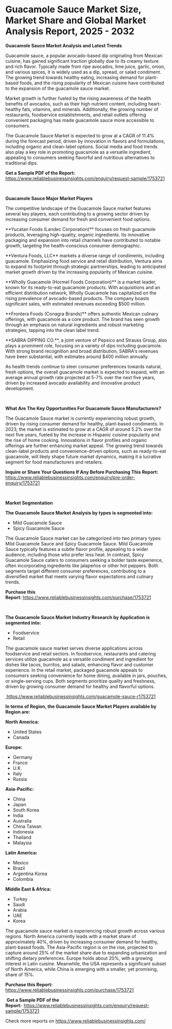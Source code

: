 <p><h1>Guacamole Sauce Market Size, Market Share and Global Market Analysis Report, 2025 - 2032</h1></p><p><strong>Guacamole Sauce Market Analysis and Latest Trends</strong></p>
<p><p>Guacamole sauce, a popular avocado-based dip originating from Mexican cuisine, has gained significant traction globally due to its creamy texture and rich flavor. Typically made from ripe avocados, lime juice, garlic, onion, and various spices, it is widely used as a dip, spread, or salad condiment. The growing trend towards healthy eating, increasing demand for plant-based foods, and the rising popularity of Mexican cuisine have contributed to the expansion of the guacamole sauce market.</p><p>Market growth is further fueled by the rising awareness of the health benefits of avocados, such as their high nutrient content, including heart-healthy fats, vitamins, and minerals. Additionally, the growing number of restaurants, foodservice establishments, and retail outlets offering convenient packaging has made guacamole sauce more accessible to consumers. </p><p>The Guacamole Sauce Market is expected to grow at a CAGR of 11.4% during the forecast period, driven by innovation in flavors and formulations, including organic and clean-label options. Social media and food trends also play a key role in promoting guacamole as a versatile ingredient, appealing to consumers seeking flavorful and nutritious alternatives to traditional dips.</p></p>
<p><strong>Get a Sample PDF of the Report:&nbsp;</strong> <a href="https://www.reliablebusinessinsights.com/enquiry/request-sample/1753721?utm_campaign=3093&utm_medium=2&utm_source=Github&utm_content=ia&utm_term=06032025&utm_id=guacamole-sauce">https://www.reliablebusinessinsights.com/enquiry/request-sample/1753721</a></p>
<p>&nbsp;</p>
<p><strong>Guacamole Sauce Major Market Players</strong></p>
<p><p>The competitive landscape of the Guacamole Sauce market features several key players, each contributing to a growing sector driven by increasing consumer demand for fresh and convenient food options. </p><p>**Yucatan Foods (Landec Corporation)** focuses on fresh guacamole products, leveraging high-quality, organic ingredients. Its innovative packaging and expansion into retail channels have contributed to notable growth, targeting the health-conscious consumer demographic.</p><p>**Ventura Foods, LLC** markets a diverse range of condiments, including guacamole. Emphasizing food service and retail distribution, Ventura aims to expand its footprint through strategic partnerships, leading to anticipated market growth driven by the increasing popularity of Mexican cuisine.</p><p>**Wholly Guacamole (Hormel Foods Corporation)** is a market leader, known for its ready-to-eat guacamole products. With acquisitions and an efficient distribution network, Wholly Guacamole has capitalized on the rising prevalence of avocado-based products. The company boasts significant sales, with estimated revenues exceeding $500 million.</p><p>**Frontera Foods (Conagra Brands)** offers authentic Mexican culinary offerings, with guacamole as a core product. The brand has seen growth through an emphasis on natural ingredients and robust marketing strategies, tapping into the clean label trend.</p><p>**SABRA DIPPING CO.**, a joint venture of Pepsico and Strauss Group, also plays a prominent role, focusing on a variety of dips including guacamole. With strong brand recognition and broad distribution, SABRA's revenues have been substantial, with estimates around $400 million annually.</p><p>As health trends continue to steer consumer preferences towards natural, fresh options, the overall guacamole market is expected to expand, with an average annual growth rate projected at 5-7% over the next five years, driven by increased avocado availability and innovative product development.</p></p>
<p>&nbsp;</p>
<p><strong>What Are The Key Opportunities For Guacamole Sauce Manufacturers?</strong></p>
<p><p>The Guacamole Sauce market is currently experiencing robust growth, driven by rising consumer demand for healthy, plant-based condiments. In 2023, the market is estimated to grow at a CAGR of around 5.2% over the next five years, fueled by the increase in Hispanic cuisine popularity and the rise of home cooking. Innovations in flavor profiles and organic offerings are further enhancing market appeal. The growing trend towards clean-label products and convenience-driven options, such as ready-to-eat guacamole, will likely shape future market dynamics, making it a lucrative segment for food manufacturers and retailers.</p></p>
<p><strong>Inquire or Share Your Questions If Any Before Purchasing This Report:</strong> <a href="https://www.reliablebusinessinsights.com/enquiry/pre-order-enquiry/1753721?utm_campaign=3093&utm_medium=2&utm_source=Github&utm_content=ia&utm_term=06032025&utm_id=guacamole-sauce">https://www.reliablebusinessinsights.com/enquiry/pre-order-enquiry/1753721</a></p>
<p>&nbsp;</p>
<p><strong>Market Segmentation</strong></p>
<p><strong>The Guacamole Sauce Market Analysis by types is segmented into:</strong></p>
<p><ul><li>Mild Guacamole Sauce</li><li>Spicy Guacamole Sauce</li></ul></p>
<p><p>The Guacamole Sauce market can be categorized into two primary types: Mild Guacamole Sauce and Spicy Guacamole Sauce. Mild Guacamole Sauce typically features a subtle flavor profile, appealing to a wider audience, including those who prefer less heat. In contrast, Spicy Guacamole Sauce caters to consumers seeking a bolder taste experience, often incorporating ingredients like jalapeños or other hot peppers. Both segments target different consumer preferences, contributing to a diversified market that meets varying flavor expectations and culinary trends.</p></p>
<p><strong>Purchase this Report:&nbsp;</strong><a href="https://www.reliablebusinessinsights.com/purchase/1753721?utm_campaign=3093&utm_medium=2&utm_source=Github&utm_content=ia&utm_term=06032025&utm_id=guacamole-sauce">https://www.reliablebusinessinsights.com/purchase/1753721</a></p>
<p>&nbsp;</p>
<p><strong>The Guacamole Sauce Market Industry Research by Application is segmented into:</strong></p>
<p><ul><li>Foodservice</li><li>Retail</li></ul></p>
<p><p>The guacamole sauce market serves diverse applications across foodservice and retail sectors. In foodservice, restaurants and catering services utilize guacamole as a versatile condiment and ingredient for dishes like tacos, burritos, and salads, enhancing flavor and customer experience. In the retail market, packaged guacamole appeals to consumers seeking convenience for home dining, available in jars, pouches, or single-serving cups. Both segments prioritize quality and freshness, driven by growing consumer demand for healthy and flavorful options.</p></p>
<p><a href="https://www.reliablebusinessinsights.com/guacamole-sauce-r1753721?utm_campaign=3093&utm_medium=2&utm_source=Github&utm_content=ia&utm_term=06032025&utm_id=guacamole-sauce">&nbsp;https://www.reliablebusinessinsights.com/guacamole-sauce-r1753721</a></p>
<p><strong>In terms of Region, the Guacamole Sauce Market Players available by Region are:</strong></p>
<p>
    <p> <strong> North America: </strong>
        <ul>
            <li>United States</li>
            <li>Canada</li>
        </ul>
        </p> 
    <p> <strong> Europe: </strong>
        <ul>
            <li>Germany</li>
            <li>France</li>
            <li>U.K.</li>
            <li>Italy</li>
            <li>Russia</li>
        </ul>
        </p> 
    <p> <strong> Asia-Pacific: </strong>
        <ul>
            <li>China</li>
            <li>Japan</li>
            <li>South Korea</li>
            <li>India</li>
            <li>Australia</li>
            <li>China Taiwan</li>
            <li>Indonesia</li>
            <li>Thailand</li>
            <li>Malaysia</li>
        </ul>
        </p> 
    <p> <strong> Latin America: </strong>
        <ul>
            <li>Mexico</li>
            <li>Brazil</li>
            <li>Argentina Korea</li>
            <li>Colombia</li>
        </ul>
        </p> 
    <p> <strong> Middle East & Africa: </strong>
        <ul>
            <li>Turkey</li>
            <li>Saudi</li>
            <li>Arabia</li>
            <li>UAE</li>
            <li>Korea</li>
        </ul>
    </p>
    </p>
<p><p>The guacamole sauce market is experiencing robust growth across various regions. North America currently leads with a market share of approximately 40%, driven by increasing consumer demand for healthy, plant-based foods. The Asia-Pacific region is on the rise, projected to capture around 25% of the market share due to expanding urbanization and shifting dietary preferences. Europe holds about 20%, with a growing interest in Latin cuisine. Meanwhile, the USA represents a significant subset of North America, while China is emerging with a smaller, yet promising, share of 15%.</p></p>
<p><strong>Purchase this Report: </strong><a href="https://www.reliablebusinessinsights.com/purchase/1753721?utm_campaign=3093&utm_medium=2&utm_source=Github&utm_content=ia&utm_term=06032025&utm_id=guacamole-sauce">https://www.reliablebusinessinsights.com/purchase/1753721</a></p>
<p>&nbsp;<strong>Get a Sample PDF of the Report:&nbsp;&nbsp;</strong><a href="https://www.reliablebusinessinsights.com/enquiry/request-sample/1753721?utm_campaign=3093&utm_medium=2&utm_source=Github&utm_content=ia&utm_term=06032025&utm_id=guacamole-sauce">https://www.reliablebusinessinsights.com/enquiry/request-sample/1753721</a></p>
<p><strong></strong></p>
<p>Check more reports on <a href="https://www.reliablebusinessinsights.com/?utm_campaign=3093&utm_medium=2&utm_source=Github&utm_content=ia&utm_term=06032025&utm_id=guacamole-sauce">https://www.reliablebusinessinsights.com/</a></p>